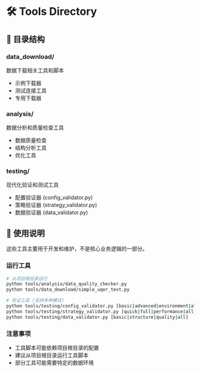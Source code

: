 # 🛠️ Tools Directory

## 📁 目录结构

### data_download/
数据下载相关工具和脚本
- 示例下载器
- 测试连接工具
- 专用下载器

### analysis/
数据分析和质量检查工具
- 数据质量检查
- 结构分析工具
- 优化工具

### testing/
现代化验证和测试工具
- 配置验证器 (config_validator.py)
- 策略验证器 (strategy_validator.py)
- 数据验证器 (data_validator.py)

## 📖 使用说明

这些工具主要用于开发和维护，不是核心业务逻辑的一部分。

### 运行工具
```bash
# 从项目根目录运行
python tools/analysis/data_quality_checker.py
python tools/data_download/simple_uqer_test.py

# 验证工具 (支持多种模式)
python tools/testing/config_validator.py [basic|advanced|environment|all]
python tools/testing/strategy_validator.py [quick|full|performance|all]  
python tools/testing/data_validator.py [basic|structure|quality|all]
```

### 注意事项
- 工具脚本可能依赖项目根目录的配置
- 建议从项目根目录运行工具脚本
- 部分工具可能需要特定的数据环境
